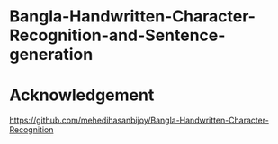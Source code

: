 # Bangla-Handwritten-Character-Recognition-and-Sentence-generation


# Acknowledgement

https://github.com/mehedihasanbijoy/Bangla-Handwritten-Character-Recognition